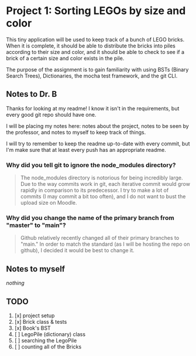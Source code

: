 # Project 1: Sorting LEGOs by size and color

This tiny application will be used to keep track of a bunch of LEGO bricks.
When it is complete, it should be able to distribute the bricks into piles according to their size and color, and it should be able to check to see if a brick of a certain size and color exists in the pile.

The purpose of the assignment is to gain familiarity with using BSTs (Binary Search Trees), Dictionaries, the mocha test framework, and the git CLI.

## Notes to Dr. B

Thanks for looking at my readme!
I know it isn't in the requirements, but every good git repo should have one.

I will be placing my notes here: notes about the project,
notes to be seen by the professor, and notes to myself to keep track of things.

I will try to remember to keep the readme up-to-date with every commit,
but I'm make sure that at least every push has an appropriate readme.

### Why did you tell git to ignore the node_modules directory?
> The node_modules directory is notorious for being incredibly large. Due to the way commits work in git, each iterative commit would grow rapidly in comparison to its predecessor. I try to make a lot of commits (I may commit a bit too often), and I do not want to bust the upload size on Moodle.

### Why did you change the name of the primary branch from "master" to "main"?
> Github relatively recently changed all of their primary branches to "main." In order to match the standard (as I will be hosting the repo on github), I decided it would be best to change it.

## Notes to myself

*nothing*

## TODO

1. [x] project setup
2. [x] Brick class & tests
3. [x] Book's BST
4. [ ] LegoPile (dictionary) class
5. [ ] searching the LegoPile
6. [ ] counting all of the Bricks
